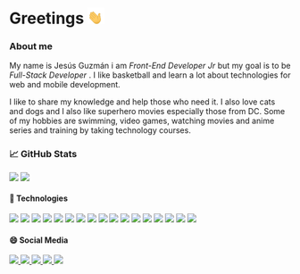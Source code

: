 # Greetings <img src="./assets/shake.gif" width="30px">

### About me

<p style="text-align: justify">
My name is Jesús Guzmán i am <i>Front-End Developer Jr </i> but my goal is to be <i>Full-Stack Developer </i>. I like basketball and learn a lot about technologies for web and mobile development.

I like to share my knowledge and help those who need it. I also love cats and dogs and I also like superhero movies especially those from DC. Some of my hobbies are swimming, video games, watching movies and anime series and training by taking technology courses.
</p>


### :chart_with_upwards_trend: GitHub Stats

<img src="https://github-readme-stats.vercel.app/api?username=JesusGuzman11&show_icons=true&theme=tokyonight&count_private=true" />
<img src="https://github-readme-stats.vercel.app/api/top-langs/?username=JesusGuzman11&langs_count=3" />



#### :toolbox: Technologies
<div>
  <img src="https://img.shields.io/badge/OS-Linux-informational?style=flat&logo=linux&logoColor=white&color=2B867E&labelColor=1A1B27" />
  <img src="https://img.shields.io/badge/Tool-React.js-informational?style=flat&logo=react&logoColor=white&color=2B867E&labelColor=1A1B27" />
  <img src="https://img.shields.io/badge/Tool-Next.js-informational?style=flat&logo=next.js&logoColor=white&color=2B867E&labelColor=1A1B27" />
  <img src="https://img.shields.io/badge/DB-MongoDB-informational?style=flat&logo=mongodb&logoColor=white&color=2B867E&labelColor=1A1B27" />
  <img src="https://img.shields.io/badge/Tool-Node.js-informational?style=flat&logo=node.js&logoColor=white&color=2B867E&labelColor=1A1B27" />
  <img src="https://img.shields.io/badge/Technology-Typescript-informational?style=flat&logo=typescript&logoColor=white&color=2B867E&labelColor=1A1B27" />
  <img src="https://img.shields.io/badge/Technology-Javascript-informational?style=flat&logo=javascript&logoColor=white&color=2B867E&labelColor=1A1B27" />
  <img src="https://img.shields.io/badge/Tool-StyledComponents-informational?style=flat&logo=styledcomponents&logoColor=white&color=2B867E&labelColor=1A1B27" />
  <img src="https://img.shields.io/badge/Editor-VSCode-informational?style=flat&logo=visualstudiocode&logoColor=white&color=2B867E&labelColor=1A1B27" />
  <img src="https://img.shields.io/badge/Technology-HTML5-informational?style=flat&logo=html5&logoColor=white&color=2B867E&labelColor=1A1B27" />
  <img src="https://img.shields.io/badge/Technology-CSS3-informational?style=flat&logo=css3&logoColor=white&color=2B867E&labelColor=1A1B27" />
  <img src="https://img.shields.io/badge/Editor-VSCode-informational?style=flat&logo=visualstudiocode&logoColor=white&color=2B867E&labelColor=1A1B27" />
  <img src="https://img.shields.io/badge/Shell-ZSH-informational?style=flat&logo=gnubash&logoColor=white&color=2B867E&labelColor=1A1B27" />
  <img src="https://img.shields.io/badge/Tool-Git-informational?style=flat&logo=git&logoColor=white&color=2B867E&labelColor=1A1B27" />
  <img src="https://img.shields.io/badge/Tool-GitHub-informational?style=flat&logo=github&logoColor=white&color=2B867E&labelColor=1A1B27" />
  <img src="https://img.shields.io/badge/Tool-Bitbucket-informational?style=flat&logo=bitbucket&logoColor=white&color=2B867E&labelColor=1A1B27" />
  <img src="https://img.shields.io/badge/Tool-MaterialUI-informational?style=flat&logo=materialui&logoColor=white&color=2B867E&labelColor=1A1B27" />
</div>

#### 😄 Social Media
<div>
<a href="https://www.facebook.com/JesusGuzman11">
  <img src="https://img.shields.io/badge/Facebook-JesusGuzman11-informational?style=social&logo=facebook" />
</a>
<a href="https://www.instagram.com/jesusguzman0311/?hl=es-la">
  <img src="https://img.shields.io/badge/Instagram-jesusguzman0311-informational?style=social&logo=instagram" />
</a>
<a href="https://open.spotify.com/user/0qowo2bjmgd9au8rqbd7z3zfq?si=63rtIDtoTaWN4_mELA4psw&nd=1">
  <img src="https://img.shields.io/badge/Spotify-Jesus-informational?style=social&logo=spotify" />
</a>
<a href="https://twitter.com/JesusGuzman1103">
  <img src="https://img.shields.io/badge/Twitter-JesusGuzman1103-informational?style=social&logo=twitter" />
</a>
<a href="https://www.linkedin.com/in/jes%C3%BAs-guzm%C3%A1n-725b96150/">
  <img src="https://img.shields.io/badge/LinkedIn-JesusGuzman-informational?style=social&logo=linkedin" />
</a>
</div>

